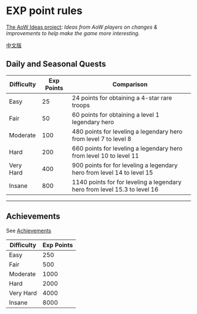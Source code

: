 # EXP point rules

[The AoW Ideas project](https://github.com/nefarious-kitsune/aow.ideas):
*Ideas from AoW players on changes & improvements to help make the game more interesting.*

[中文版](zh.exp-point-rules)

## Daily and Seasonal Quests

| Difficulty  | Exp Points | Comparison             |
| ----------- | -----------| ---------------------- |
| Easy        | 25         | 24 points for obtaining a 4-star rare troops |
| Fair        | 50         | 60 points for obtaining a level 1 legendary hero |
| Moderate    | 100        | 480 points for leveling a legendary hero from level 7 to level 8 |
| Hard        | 200        | 660 points for leveling a legendary hero from level 10 to level 11 |
| Very Hard   | 400        | 900 points for for leveling a legendary hero from level 14 to level 15  |
| Insane      | 800        | 1140 points for for leveling a legendary hero from level 15.3 to level 16  |

----

## Achievements

See [Achievements](achievements)

| Difficulty  | Exp Points |
| ----------- | -----------|
| Easy        | 250        |
| Fair        | 500        |
| Moderate    | 1000       |
| Hard        | 2000       |
| Very Hard   | 4000       |
| Insane      | 8000       |
